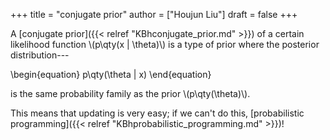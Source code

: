 +++
title = "conjugate prior"
author = ["Houjun Liu"]
draft = false
+++

A [conjugate prior]({{< relref "KBhconjugate_prior.md" >}}) of a certain likelihood function \\(p\qty(x | \theta)\\) is a type of prior where the posterior distribution---

\begin{equation}
p\qty(\theta | x)
\end{equation}

is the same probability family as the prior \\(p\qty(\theta)\\).

This means that updating is very easy; if we can't do this, [probabilistic programming]({{< relref "KBhprobabilistic_programming.md" >}})!
